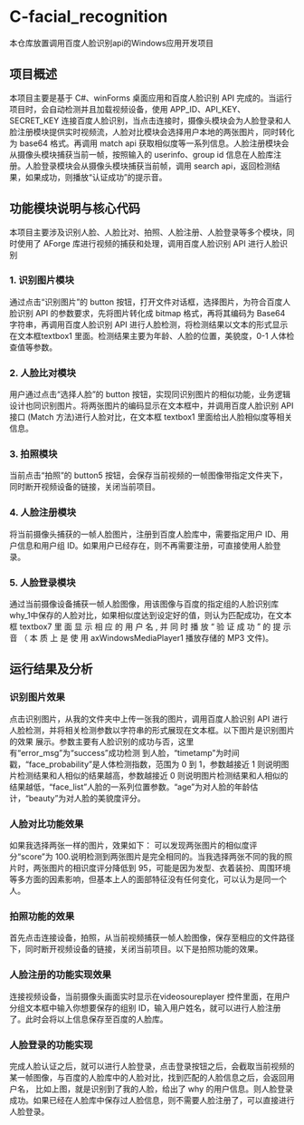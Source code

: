 # C-facial_recognition
本仓库放置调用百度人脸识别api的Windows应用开发项目

## 项目概述
本项目主要是基于 C#、winForms 桌面应用和百度人脸识别 API 完成的。当运行项目时，会自动检测并且加载视频设备，使用 APP_ID、API_KEY、SECRET_KEY 连接百度人脸识别，当点击连接时，摄像头模块会为人脸登录和人脸注册模块提供实时视频流，人脸对比模块会选择用户本地的两张图片，同时转化为 base64 格式。再调用 match api 获取相似度等一系列信息。人脸注册模块会从摄像头模块捕获当前一帧，按照输入的 userinfo、group id 信息在人脸库注册。人脸登录模块会从摄像头模块捕获当前帧，调用 search api，返回检测结果，如果成功，则播放“认证成功”的提示音。

## 功能模块说明与核心代码
本项目主要涉及识别人脸、人脸比对、拍照、人脸注册、人脸登录等多个模块，同时使用了 AForge 库进行视频的捕获和处理，调用百度人脸识别 API 进行人脸识别
### 1.  识别图片模块
通过点击“识别图片”的 button 按钮，打开文件对话框，选择图片，为符合百度人脸识别 API 的参数要求，先将图片转化成 bitmap 格式，再将其编码为 Base64 字符串，再调用百度人脸识别 API 进行人脸检测，将检测结果以文本的形式显示在文本框textbox1 里面。检测结果主要为年龄、人脸的位置，美貌度，0-1 人体检查值等参数。
### 2. 人脸比对模块
用户通过点击“选择人脸”的 button 按钮，实现同识别图片的相似功能，业务逻辑设计也同识别图片。将两张图片的编码显示在文本框中，并调用百度人脸识别 API 接口
(Match 方法)进行人脸对比，在文本框 textbox1 里面给出人脸相似度等相关信息。
### 3. 拍照模块
当前点击“拍照”的 button5 按钮，会保存当前视频的一帧图像带指定文件夹下，同时断开视频设备的链接，关闭当前项目。
### 4. 人脸注册模块
将当前摄像头捕获的一帧人脸图片，注册到百度人脸库中，需要指定用户 ID、用户信息和用户组 ID。如果用户已经存在，则不再需要注册，可直接使用人脸登录。
### 5. 人脸登录模块
通过当前摄像设备捕获一帧人脸图像，用该图像与百度的指定组的人脸识别库 why_1中保存的人脸对比，如果相似度达到设定好的值，则认为匹配成功，在文本框 textbox7
里 面 显 示 相 应 的 用 户 名 , 并 同 时 播 放 “ 验 证 成 功 ” 的 提 示 音 （ 本 质 上 是 使 用
axWindowsMediaPlayer1 播放存储的 MP3 文件)。

## 运行结果及分析
### 识别图片效果
点击识别图片，从我的文件夹中上传一张我的图片，调用百度人脸识别 API 进行人脸检测，并将相关检测参数以字符串的形式展现在文本框。以下图片是识别图片的效果
展示。参数主要有人脸识别的成功与否，这里有“error_msg”为“success”成功检测
到人脸，“timetamp”为时间戳，“face_probability”是人体检测指数，范围为 0 到 1，参数越接近 1 则说明图片检测结果和人相似的结果越高，参数越接近 0 则说明图片检测结果和人相似的结果越低，“face_list”人脸的一系列位置参数。“age”为对人脸的年龄估计，“beauty”为对人脸的美貌度评分。

### 人脸对比功能效果
如果我选择两张一样的图片，效果如下：
可以发现两张图片的相似度评分“score”为 100.说明检测到两张图片是完全相同的。当我选择两张不同的我的照片时，两张图片的相识度评分降低到 95，可能是因为发型、衣着装扮、周围环境等多方面的因素影响，但基本上人的面部特征没有任何变化，可以认为是同一个人。

### 拍照功能的效果
首先点击连接设备，拍照，从当前视频捕获一帧人脸图像，保存至相应的文件路径下，同时断开视频设备的链接，关闭当前项目。以下是拍照功能的效果。

### 人脸注册的功能实现效果
连接视频设备，当前摄像头画面实时显示在videosoureplayer 控件里面，在用户分组文本框中输入你想要保存的组别 ID，输入用户姓名，就可以进行人脸注册了。此时会将以上信息保存至百度的人脸库。

### 人脸登录的功能实现
完成人脸认证之后，就可以进行人脸登录，点击登录按钮之后，会截取当前视频的某一帧图像，与百度的人脸库中的人脸对比，找到匹配的人脸信息之后，会返回用户名，
比如上图，就是识别到了我的人脸，给出了 why 的用户信息。则人脸登录成功。如果已经在人脸库中保存过人脸信息，则不需要人脸注册了，可以直接进行人脸登录。